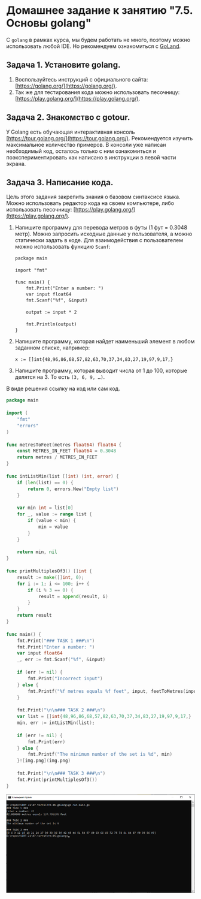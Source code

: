 # Домашнее задание к занятию "7.5. Основы golang"

С `golang` в рамках курса, мы будем работать не много, поэтому можно использовать любой IDE.
Но рекомендуем ознакомиться с [GoLand](https://www.jetbrains.com/ru-ru/go/).

## Задача 1. Установите golang.
1. Воспользуйтесь инструкций с официального сайта: [https://golang.org/](https://golang.org/).
2. Так же для тестирования кода можно использовать песочницу: [https://play.golang.org/](https://play.golang.org/).

## Задача 2. Знакомство с gotour.
У Golang есть обучающая интерактивная консоль [https://tour.golang.org/](https://tour.golang.org/).
Рекомендуется изучить максимальное количество примеров. В консоли уже написан необходимый код,
осталось только с ним ознакомиться и поэкспериментировать как написано в инструкции в левой части экрана.

## Задача 3. Написание кода.
Цель этого задания закрепить знания о базовом синтаксисе языка. Можно использовать редактор кода
на своем компьютере, либо использовать песочницу: [https://play.golang.org/](https://play.golang.org/).

1. Напишите программу для перевода метров в футы (1 фут = 0.3048 метр). Можно запросить исходные данные
   у пользователя, а можно статически задать в коде.
   Для взаимодействия с пользователем можно использовать функцию `Scanf`:
    ```
    package main
    
    import "fmt"
    
    func main() {
        fmt.Print("Enter a number: ")
        var input float64
        fmt.Scanf("%f", &input)
    
        output := input * 2
    
        fmt.Println(output)    
    }
    ```

1. Напишите программу, которая найдет наименьший элемент в любом заданном списке, например:
    ```
    x := []int{48,96,86,68,57,82,63,70,37,34,83,27,19,97,9,17,}
    ```
1. Напишите программу, которая выводит числа от 1 до 100, которые делятся на 3. То есть `(3, 6, 9, …)`.

В виде решения ссылку на код или сам код. 

```go
package main

import (
    "fmt"
    "errors"
)

func metresToFeet(metres float64) float64 {
	const METRES_IN_FEET float64 = 0.3048
	return metres / METRES_IN_FEET
}

func intListMin(list []int) (int, error) {
    if (len(list) == 0) {
        return 0, errors.New("Empty list")
    }

    var min int = list[0]
    for _, value := range list {
        if (value < min) {
            min = value
        }
    }

    return min, nil
}

func printMultiplesOf3() []int {
    result := make([]int, 0);
    for i := 1; i <= 100; i++ {
		if (i % 3 == 0) {
			result = append(result, i)
		}
	}
	return result
}

func main() {
    fmt.Print("### TASK 1 ###\n")
	fmt.Print("Enter a number: ")
	var input float64
	_, err := fmt.Scanf("%f", &input)

	if (err != nil) {
	    fmt.Print("Incorrect input")
	} else {
	    fmt.Printf("%f metres equals %f feet", input, feetToMetres(input))
	}

    fmt.Print("\n\n### TASK 2 ###\n")
    var list = []int{48,96,86,68,57,82,63,70,37,34,83,27,19,97,9,17,}
    min, err := intListMin(list);

    if (err != nil) {
        fmt.Print(err)
    } else {
        fmt.Printf("The minimum number of the set is %d", min)
    }![img.png](img.png)

    fmt.Print("\n\n### TASK 3 ###\n")
    fmt.Print(printMultiplesOf3())
}
```

![img.png](assets/img_result.png)